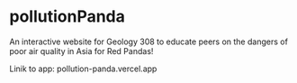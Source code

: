 # pollutionPanda
An interactive website for Geology 308 to educate peers on the dangers of poor air quality in Asia for Red Pandas!

Linik to app: pollution-panda.vercel.app 
